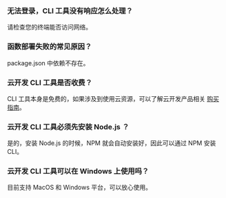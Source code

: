 
### 无法登录，CLI 工具没有响应怎么处理？
请检查您的终端能否访问网络。

### 函数部署失败的常见原因？
package.json 中依赖不存在。

### 云开发 CLI 工具是否收费？
CLI 工具本身是免费的，如果涉及到使用云资源，可以了解云开发产品相关 [购买指南](https://cloud.tencent.com/document/product/876/18864)。

### 云开发 CLI 工具必须先安装 Node.js ？
是的，安装 Node.js 的时候，NPM 就会自动安装好，因此可以通过 NPM 安装 CLI。

### 云开发 CLI 工具可以在 Windows 上使用吗？
目前支持 MacOS 和 Windows 平台，可以放心使用。
 




